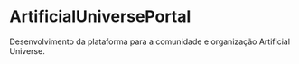 # ArtificialUniversePortal
Desenvolvimento da plataforma para a comunidade e organização Artificial Universe.
